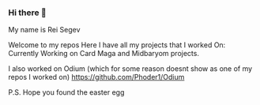 ### Hi there 👋
My name is Rei Segev

Welcome to my repos
Here I have all my projects that I worked On:
Currently Working on Card Maga and Midbaryom projects.

I also worked on Odium (which for some reason doesnt show as one of my repos I worked on)
https://github.com/Phoder1/Odium

P.S.
Hope you found the easter egg 

